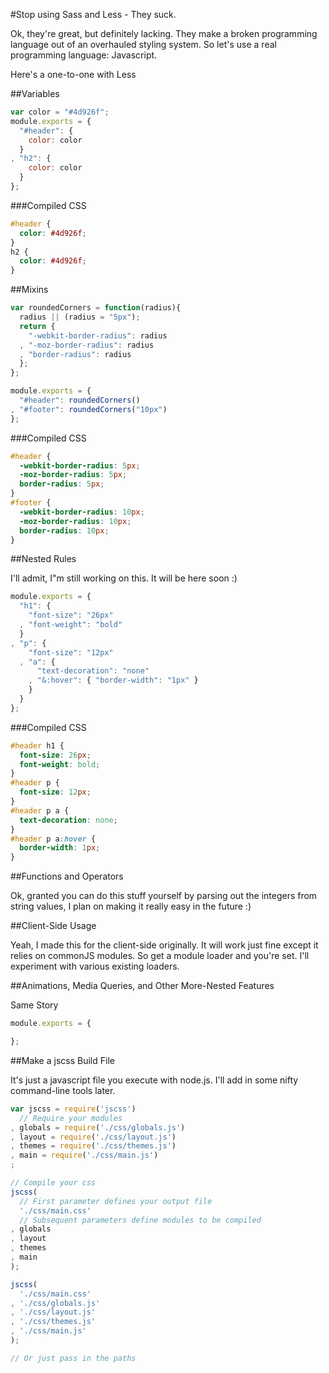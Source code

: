 #Stop using Sass and Less - They suck.

Ok, they're great, but definitely lacking. They make a broken programming language out of an overhauled styling system. So let's use a real programming language: Javascript.

Here's a one-to-one with Less

##Variables

```javascript
var color = "#4d926f";
module.exports = {
  "#header": {
    color: color
  }
, "h2": {
    color: color
  }
};
```

###Compiled CSS

```css
#header {
  color: #4d926f;
}
h2 {
  color: #4d926f;
}
```

##Mixins

```javascript
var roundedCorners = function(radius){
  radius || (radius = "5px");
  return {
    "-webkit-border-radius": radius
  , "-moz-border-radius": radius
  , "border-radius": radius
  };
};

module.exports = {
  "#header": roundedCorners()
, "#footer": roundedCorners("10px")
};
```

###Compiled CSS

```css
#header {
  -webkit-border-radius: 5px;
  -moz-border-radius: 5px;
  border-radius: 5px;
}
#footer {
  -webkit-border-radius: 10px;
  -moz-border-radius: 10px;
  border-radius: 10px;
}
```

##Nested Rules

I'll admit, I"m still working on this. It will be here soon :)

```javascript
module.exports = {
  "h1": {
    "font-size": "26px"
  , "font-weight": "bold"
  }
, "p": {
    "font-size": "12px"
  , "a": {
      "text-decoration": "none"
    , "&:hover": { "border-width": "1px" }
    }
  }
};
```

###Compiled CSS

```css
#header h1 {
  font-size: 26px;
  font-weight: bold;
}
#header p {
  font-size: 12px;
}
#header p a {
  text-decoration: none;
}
#header p a:hover {
  border-width: 1px;
}
```

##Functions and Operators

Ok, granted you can do this stuff yourself by parsing out the integers from string values, I plan on making it really easy in the future :)

##Client-Side Usage

Yeah, I made this for the client-side originally. It will work just fine except it relies on commonJS modules. So get a module loader and you're set. I'll experiment with various existing loaders.

##Animations, Media Queries, and Other More-Nested Features

Same Story

```javascript
module.exports = {

};
```

##Make a jscss Build File

It's just a javascript file you execute with node.js. I'll add in some nifty command-line tools later.

```javascript
var jscss = require('jscss')
  // Require your modules
, globals = require('./css/globals.js')
, layout = require('./css/layout.js')
, themes = require('./css/themes.js')
, main = require('./css/main.js')
;

// Compile your css
jscss(
  // First parameter defines your output file
  './css/main.css'
  // Subsequent parameters define modules to be compiled
, globals
, layout
, themes
, main
);

jscss(
  './css/main.css'
, './css/globals.js'
, './css/layout.js'
, './css/themes.js'
, './css/main.js'
);

// Or just pass in the paths
```